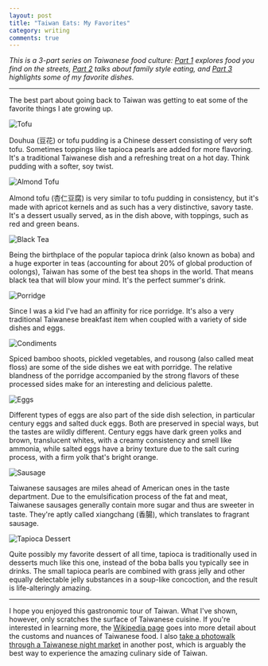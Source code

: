 ```yaml
---
layout: post
title: "Taiwan Eats: My Favorites"
category: writing
comments: true
---
```


*This is a 3-part series on Taiwanese food culture: [Part 1][p1] explores food you find on the streets, [Part 2][p2] talks about family style eating, and [Part 3][p3] highlights some of my favorite dishes.*

[p1]: /taiwan-eats-part-1/
[p2]: /taiwan-eats-part-2/
[p3]: /taiwan-eats-part-3/

- - -

The best part about going back to Taiwan was getting to eat some of the favorite things I ate growing up.

<div class="img-container">
  <img alt="Tofu" src="http://oasis.wikichen.com/writing/uploads/2013/08/eats-part3-tofu.jpg">
</div>

Douhua (豆花) or tofu pudding is a Chinese dessert consisting of very soft tofu. Sometimes toppings like tapioca pearls are added for more flavoring. It's a traditional Taiwanese dish and a refreshing treat on a hot day. Think pudding with a softer, soy twist.

<div class="img-container">
  <img alt="Almond Tofu" src="http://oasis.wikichen.com/writing/uploads/2013/08/eats-part3-almondtofu.jpg">
</div>

Almond tofu (杏仁豆腐) is very similar to tofu pudding in consistency, but it's made with apricot kernels and as such has a very distinctive, savory taste. It's a dessert usually served, as in the dish above, with toppings, such as red and green beans.

<div class="img-container">
  <img alt="Black Tea" src="http://oasis.wikichen.com/writing/uploads/2013/08/eats-part3-blacktea.jpg">
</div>

Being the birthplace of the popular tapioca drink (also known as boba) and a huge exporter in teas (accounting for about 20% of global production of oolongs), Taiwan has some of the best tea shops in the world. That means black tea that will blow your mind. It's the perfect summer's drink.

<div class="img-container">
  <img alt="Porridge" src="http://oasis.wikichen.com/writing/uploads/2013/08/eats-part3-porridge.jpg">
</div>

Since I was a kid I've had an affinity for rice porridge. It's also a very traditional Taiwanese breakfast item when coupled with a variety of side dishes and eggs.

<div class="img-container">
  <img alt="Condiments" src="http://oasis.wikichen.com/writing/uploads/2013/08/eats-part3-condiments.jpg">
</div>

Spiced bamboo shoots, pickled vegetables, and rousong (also called meat floss) are some of the side dishes we eat with porridge. The relative blandness of the porridge accompanied by the strong flavors of these processed sides make for an interesting and delicious palette.

<div class="img-container">
  <img alt="Eggs" src="http://oasis.wikichen.com/writing/uploads/2013/08/eats-part3-eggs.jpg">
</div>

Different types of eggs are also part of the side dish selection, in particular century eggs and salted duck eggs. Both are preserved in special ways, but the tastes are wildly different. Century eggs have dark green yolks and brown, translucent whites, with a creamy consistency and smell like ammonia, while salted eggs have a briny texture due to the salt curing process, with a firm yolk that's bright orange.

<div class="img-container">
  <img alt="Sausage" src="http://oasis.wikichen.com/writing/uploads/2013/08/eats-part3-sausage.jpg">
</div>

Taiwanese sausages are miles ahead of American ones in the taste department. Due to the emulsification process of the fat and meat, Taiwanese sausages generally contain more sugar and thus are sweeter in taste. They're aptly called xiangchang (香腸), which translates to fragrant sausage.

<div class="img-container">
  <img alt="Tapioca Dessert" src="http://oasis.wikichen.com/writing/uploads/2013/08/eats-part3-tapioca.jpg">
</div>

Quite possibly my favorite dessert of all time, tapioca is traditionally used in desserts much like this one, instead of the boba balls you typically see in drinks. The small tapioca pearls are combined with grass jelly and other equally delectable jelly substances in a soup-like concoction, and the result is life-alteringly amazing.

- - -

I hope you enjoyed this gastronomic tour of Taiwan. What I've shown, however, only scratches the surface of Taiwanese cuisine. If you're interested in learning more, the [Wikipedia page][wiki] goes into more detail about the customs and nuances of Taiwanese food. I also [take a photowalk through a Taiwanese night market][market] in another post, which is arguably the best way to experience the amazing culinary side of Taiwan.

[wiki]: http://en.wikipedia.org/wiki/Taiwanese_cuisine
[market]: /photowalking-through-a-taiwanese-night-market/
